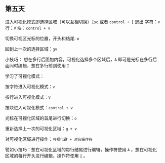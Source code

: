 ## 第五天

进入可视化模式即选择区域（可以互相切换）`Esc` 或者 `control + [` 退出
字符：`v`
行：`V`
块：`control + v`

切换可视区光标的位置，开头和结尾: `o`

回到上一次的选择区域：`gv`

小技巧：
想在多行后面加内容，可视化选择多个区域后，`A` 即可是光标在多行后面同时编辑，想在多行前则使用 `I`

学习了可视化模式：

按字符进入可视化模式：`v`

按行进入可视化模式：`V`

按块进入可视化模式：`control + v`

光标在可视化区域的首尾进行切换：`o`

重新选择上一次的可视化区域：`g + v`

对可视化区域进行操作：`可视化键 + 对应操作符`

譬如小技巧：想在可视化区域的每行结尾进行编辑，操作符使用 `A` ，想在可视化区域的每行开头进行编辑，操作符使用 `I` 。
